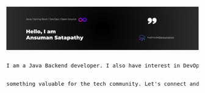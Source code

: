 ![profile.png](https://github.com/ansuman-satapathy/ansuman-satapathy/blob/main/assets/profile.png)

<pre>
<div align="center">
I am a Java Backend developer. I also have interest in DevOps. My passion is to use these two together and create
</div>
<div align="center">
something valuable for the tech community. Let's connect and work together.
</div>
</pre>





